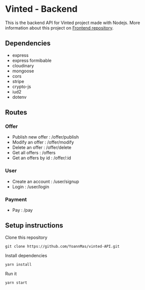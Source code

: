 # Vinted - Backend

This is the backend API for Vinted project made with Nodejs.
More information about this project on <a href="https://github.com/YoannMas/vinted-react">Frontend repository</a>.

## Dependencies

- express
- express formibable
- cloudinary
- mongoose
- cors
- stripe
- crypto-js
- iud2
- dotenv

## Routes

### Offer
- Publish new offer : /offer/publish
- Modify an offer : /offer/modify
- Delete an offer : /offer/delete
- Get all offers : /offers
- Get an offers by id : /offer/:id

### User
- Create an account : /user/signup
- Login : /user/login

### Payment
- Pay : /pay

## Setup instructions

Clone this repository 

```
git clone https://github.com/YoannMas/vinted-API.git
```

Install dependencies

```
yarn install
```

Run it

```
yarn start
```
